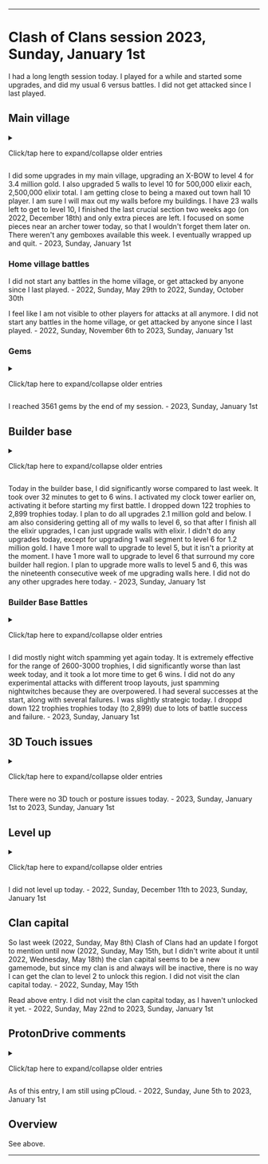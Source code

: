 
***

# Clash of Clans session 2023, Sunday, January 1st

I had a long length session today. I played for a while and started some upgrades, and did my usual 6 versus battles. <!-- Taken out on August 1st 2021, this is getting too old || I am still considering making this game a daily/bi-daily game (decision started 14 Sundays ago (Sunday, April 18th 2021) and it got stronger 13 Sundays ago (Sunday, April 25th 2021) and became very close to becoming official 10 Sundays (Sunday, May 16th 2021) I am now really considering it) !--> <!--I didn't get attacked since I last played.!--> I did not get attacked since I last played.

## Main village

<details><summary><p>Click/tap here to expand/collapse older entries</p></summary>

I did some upgrades in my main village, upgrading my 2nd bomb tower to level 3 for 2.5 million gold, and upgrading 4 walls to level 10 for 500,000 elixir each, 2,000,000 elixir total. I am surprised how I have managed to get almost half of my walls from level 9 to level 10 already. - 2021 Sunday October 24th

I did some upgrades in my main village, upgrading my hidden tesla to level 7 for 2 million gold, and upgrading 4 walls to level 10 for 500,000 elixir each, 2,000,000 elixir total. I am surprised how I have managed to get almost half of my walls from level 9 to level 10 already. There are less than 100 walls left to upgrade to level 10. - 2021 Sunday October 31st

I did some upgrades in my main village, upgrading a missed archer tower to level 12 for 2.5 million gold, and upgrading 4 walls to level 10 for 500,000 elixir each, 2,000,000 elixir total. I am surprised how I have managed to get almost half of my walls from level 9 to level 10 already. There are less than 100 walls left to upgrade to level 10. - 2021 Sunday November 7th

I did some upgrades in my main village, upgrading a hidden tesla to level 7 for 2 million gold, and upgrading 5 walls to level 10 for 500,000 elixir each, 2,000,000 elixir total, and 500,000 gold each, 500,000 gold total. I am surprised how I have managed to get almost half of my walls from level 9 to level 10 already. There are less than 89 walls left to upgrade to level 10. - 2021 Sunday November 14th

I did some upgrades in my main village, upgrading a hidden tesla to level 7 for 2 million gold, and upgrading 6 walls to level 10 for 500,000 elixir each, 3,000,000 elixir total. I am surprised how I have managed to get almost half of my walls from level 9 to level 10 already. There are less than 85 walls left to upgrade to level 10. - 2021 Sunday November 21st

I did some upgrades in my main village, upgrading a hidden tesla to level 7 for 2 million gold, and upgrading 7 walls to level 10 for 500,000 elixir and 500,000 gold each, 2,500,000 elixir and 1,000,000 gold total. I am surprised how I have managed to get almost half of my walls from level 9 to level 10 already. There are less than 77 walls left to upgrade to level 10. - 2021 Sunday November 28th

I did some upgrades in my main village, upgrading my second X-B7OW to level 2 for 2 million gold, and upgrading 4 walls to level 10 for 500,000 elixir, 2,000,000 elixir total. I am surprised how I have managed to get well over half of my walls from level 9 to level 10 already. There are less than 73 walls left to upgrade to level 10. - 2021, Sunday, December 5th

I did some upgrades in my main village, upgrading at least 7 walls to level 10, as there was a 60% off sale on walls (and a sale on other upgrades) wall upgrades from 9 to 10 cost 200,000 instead of 500,000. I began upgrading a spring trap to level 5 for 1.2 million gold. There are less than 62 walls left to upgrade to level 10. The game is now in Winter mode and has snow and other winter effects active. - 2021, Sunday, December 12th

I did some upgrades in my main village, upgrading at least 10 walls to level 10, as there was a 60% off sale on walls (and a sale on other upgrades) wall upgrades from 9 to 10 cost 200,000 instead of 500,000. I began upgrading an archer tower to level 13 for 2.5 million gold. This has been considered a pipe dream to me for a long time, I remember when level 13 archer towers were the max level. There are less than 52 walls left to upgrade to level 10. The game is now in Winter mode and has snow and other winter effects active. - 2021, Sunday, December 19th

I did some upgrades in my main village, upgrading at least 12 walls to level 10, as there was a 60% off sale on walls (and a sale on other upgrades) wall upgrades from 9 to 10 cost 200,000 instead of 500,000. I began upgrading my double cannon to level 13 for 2 million gold. There are less than 40 walls left to upgrade to level 10. - 2021, Sunday, December 26th

I did some upgrades in my main village, upgrading at least 12 walls to level 10, as there was a 60% off sale on walls (and a sale on other upgrades) wall upgrades from 9 to 10 cost 200,000 instead of 500,000. I began upgrading my geared up archer tower to level 13 for 2 .4million gold. There are less than 29 walls left to upgrade to level 10. - 2022, Sunday, January 2nd

I did some upgrades in my main village, upgrading at least 12 walls to level 10, as there was a 60% off sale on walls (and a sale on other upgrades) wall upgrades from 9 to 10 cost 200,000 instead of 500,000. I began upgrading a cannon to level 13 for 2 million gold. There are only 4 walls left to upgrade to level 10. - 2022, Sunday, January 9th

I did some upgrades in my main village, upgrading my last 4 walls to level 10, as there was a 60% off sale on walls (and a sale on other upgrades) wall upgrades from 9 to 10 cost 200,000 instead of 500,000. I began upgrading a cannon to level 13 for 2 million gold. I began upgrading walls to level 11, I plan to just upgrade the ones around the core of my base (center) I also found that I could have began construction on an inferno tower today. - 2022, Sunday, January 16th

I did some upgrades in my main village, upgrading some walls to level 11 for 500,000 gold and 500,000 elixir each, and starting construction on my first inferno tower. I also cleaned up a gem box, and that was about it. - 2022 Sunday January 23rd

I did some upgrades in my main village, upgrading some walls to level 11 for 500,000 gold and 500,000 elixir each, and starting to upgrade another archer tower to level 13, along with my archer queen to level 21. I couldn't afford a 2nd inferno tower today. There were no new gemboxes today. That was about it. - 2022 Sunday January 30th

I did some upgrades in my main village, upgrading some walls to level 11 for 500,000 elixir each, and began to build a second inferno tower. I am now capable of upgrading to town hall 11, but may possibly not do so, as I am already really low on space, and I also heard about a 100 building limit. There was 1 new gembox today. I got attacked twice since I last played, both attacks were unsuccessful. That was about it. - 2022 Sunday February 6th

I did some upgrades in my main village, upgrading some walls to level 11 for 500,000 elixir each, and began upgrading another archer tower to level 13. There was 1 new gembox today. I got attacked once since I last played, although the attack was unsuccessful (a single barbarian, obviously someone was trying to drop trophies). That was about it. - 2022 Sunday February 13th

I did some upgrades in my main village, upgrading some walls to level 11 for 500,000 elixir each, and began upgrading another archer tower to level 13. There were no new gemboxes today. The game finally forced an update, but the upgrade prices remained the same, so it appears that they are to stay that way. - 2022 Sunday February 20th

I did some upgrades in my main village, upgrading some more walls to level 11 for 500,000 elixir each, and began upgrading another archer tower to level 13. There was 1 new gembox today. There is only 1 more archer tower to get to level 13, I will be upgrading my cannons next. - 2022 Sunday February 27th

I did some upgrades in my main village, upgrading some more walls to level 11 for 500,000 elixir each, and began upgrading another cannon to level 13 for 2 million gold. I was going to upgrade the last level 12 archer tower to level 13, but I was about ~200,000 gold shy. There was 1 new gembox today. There is only 1 more archer tower to get to level 13, then I will continue on with cannon upgrades. - 2022 Sunday March 6th

I did some upgrades in my main village, upgrading some more walls to level 11 for 500,000 elixir each (also 1 wall to level 11 for 500,000 gold, as I earned it from challenges), and began upgrading my last level 12 archer tower to level 13 for 2.4 million gold. I also began upgrading my skeleton spell to level 3 for 40000 dark elixir, as it is the only dark elixir thing I could afford. There was a gembox today, but it took me a while to find it. - 2022 Sunday March 13th

I did some upgrades in my main village, upgrading some more walls to level 11 for 500,000 elixir each, and began upgrading an X-BOW to level 3 for 2.4 million gold. There weren't any gemboxes today. I did not get attacked since I last played. - 2022 Sunday March 20th

I did some upgrades in my main village, upgrading some more walls to level 11 for 500,000 elixir each, and began upgrading a cannon to level 13 for 2 million gold, along with a hidden bomb to level 7 for 1 million gold. I found out that there were still 3 level 9 walls in hidden places/corners that I originally didn't upgrade to level 10, the games `suggested upgrades` menu pointed this out. I now officially have all walls at level 10 or higher. There was 1 gembox today. I did not get attacked since I last played. - 2022 Sunday March 27th

I did some upgrades in my main village, upgrading some more walls to level 11 for 500,000 elixir each, and began upgrading an XBOW to level 3 for 2.4 million gold. There was 1 gembox today. I did not get attacked since I last played. - 2022 Sunday April 3rd

I did some upgrades in my main village, upgrading some more walls (2) to level 11 for 500,000 elixir/gold each, and began upgrading a cannon to level 13 for 2 million gold, a barracks to level 12 for 2.5 million elixir, and my barbarian king to level 27 for 46000 dark elixir. There weren't any gemboxes today. I did not get attacked since I last played. - 2022 Sunday April 10th

I did some upgrades in my main village, upgrading some more walls (4) to level 11 for 500,000 elixir each, and began upgrading an X-BOW to level 2 for 1.4 million gold, and a hidden bomb to level 7 for 1 million gold. There was 1 gem box today. I am starting to run low on town hall 10 building upgrades. I intend to upgrade my level 8 mortar to become a multi-mortar once all the 3 million gold and below upgrades (not including walls) run out. I did not get attacked since I last played. - 2022 Sunday April 17th

I did some upgrades in my main village, upgrading some more walls (4) to level 11 for 500,000 elixir each, and began upgrading an X-BOW to level 3 for 2.4 million gold, with some gems. There was 1 gem box today. I am starting to run low on town hall 10 building upgrades. I intend to upgrade my level 8 mortar to become a multi-mortar once all the 3 million gold and below upgrades (not including walls) run out. I did not get attacked since I last played.

I moved some walls around, and expanded by base. I feel attacks may become more common when I reach town hall 11. - 2022 Sunday April 24th

I did some upgrades in my main village, upgrading some more walls (4) to level 11 for 500,000 elixir each, and began upgrading my archer queen to level 22 for 44000 dark elixir. I did not do any other upgrades today, and there were no gem boxes. I am starting to run low on town hall 10 building upgrades. I intend to upgrade my level 8 mortar to become a multi-mortar next, and I began saving up for it today. I decided not to wait for all 3 million gold and below upgraded to go first. I got attacked once since I last played, but it was an unsuccessful attack (just a single archer being deployed) - 2022 May 1st

I did some upgrades in my main village, upgrading some more walls (4) to level 11 for 500,000 elixir each, and began upgrading my level 8 mortar to a multi-mortar for 8 million gold. I became really bummed out, as I spent 1246 gems to get the remaining gold for the upgrade. Despite the fact that the gems won't get spent on anything if this doesn't happen, it is still hard to lose 1000 gems, especially as a free to play. The upgrade will complete in 2 weeks. I spent nearly half an hour or longer collecting from gold mines and elixir collectors, so that I would have some resources stocked up further in the base. It was pretty pointless, but I used to enjoy doing this a long time ago from time to time. The game had to be updates today. Also, I accidentally deleted screenshots 51 to 100 before the transfer, they no longer exist, and I am very disappointed in myself. - 2022 May 8th

I did some upgrades in my main village, upgrading some more walls (5) to level 11 for 500,000 elixir each, and began upgrading a skeleton trap to max level 4 for 1.5 million gold. My mult-mortar still has over 168 hours left, so next Sunday (due to my recent schedule shift) I am going to have to remember to wait an extra hour before playing. The upgrade is about halfway done. - 2022 May 15th

I did some upgrades in my main village, upgrading some more walls (at least 7) to level 11 for 500,000 elixir each, and for 2 walls 500,000 gold each, and began upgrading a second mortar to level 8 for 3.0 million gold. My mult-mortar still had a little over half an hour left upon resuming, so I went and did things in the builder base, and waited for the countdown. After the upgrade finished, I was able to upgrade O.T.T.O to level 2, which I originally thought could only be done once all the objectives were reached. The upgrade did nothing.

I earned an achievement for gearing up 3 buildings, and was able to level up to level 126. There were no gemboxes today. - 2022 May 22nd

I did some upgrades in my main village, upgrading a single wall to level 11 for 500,000 gold, and began upgrading my barbarian king to level 28 for 51000 dark elixir, my last skeleton trap to max level 4 for 1.5 million gold, and a second barracks to level 12 for 2.5 million elixir. There was 1 gembox today, I discovered it much later on. - 2022 May 29th

I did some upgrades in my main village, upgrading a hidden tesla to level 8 for 2.5 million gold, and a third barracks to level 12 for 2.5 million elixir. There was 1 gembox today, I discovered it much earlier on. Today, I didn't do any wall upgrades, I should get back to these after I upgrade the 4th barracks to level 12. To afford the upgrade today, I had to take some troops out of my barracks queue. I did this after starting the upgrade as well, so I would have extra resources next week, in case I don't remember the barracks queue. I stayed around for a long time after doing my versus battles, collection is fun, and it was just relaxing leisure gameplay. - 2022, Sunday, June 5th

I did some upgrades in my main village, upgrading 2 spring traps to max level 4 for 1.2 million gold each, 2.4 million gold total, and a fourth and final barracks to level 12 for 2.5 million elixir. I should get back to wall upgrades next week. Today, I wanted to upgrade another hidden tesla to level 8, but I couldn't afford it, and I intend to not spend my gems. There weren't any gemboxes today. Today, I didn't do any wall upgrades. I also toured a max level base to see what things are like, I don't like the look of TH14 very much - 2022, Sunday, June 12th

I did some upgrades in my main village, upgrading 1 spring trap to max level 4 for 1.2 million gold, and 1 hidden bomb to level 7 for 1 million gold.  There was 1 gembox today. Today, I upgraded 4 walls to level 10 for 500,000 elixir each, 2,000,000 elixir total. - 2022, Sunday, June 19th

I did some upgrades in my main village, upgrading 2 hidden bombs to level 7 for 1 million gold each, 2 million gold total, and upgrading my Archer Queen to level 23 for 46000 dark elixir. There was 1 gembox today. Today, I upgraded 5 walls to level 10 for 500,000 elixir each, 2,500,000 elixir total. - 2022, Sunday, June 26th

I started off with over 2.9 million gold, and after collection, I nearly had enough to upgrade my town hall to level 11 (5.5 million gold) but decided to do other upgrades. The game forced me to update before I could play. Unfortunately, the update removed all flags from the game.

I did some upgrades in my main village, a wizard tower to level 8 for 3.2 million gold, something I have wanted to do for a long time (since my iOS era of Clash of Clans gameplay) along with a seeking air mine to level 2 for 1 million gold. I couldn't afford any more gold upgrades this week, the leftover 1m+ gold will be useful for upgrades next week. I also upgraded 5 walls to level 10 for 500,000 elixir each, 2,500,000 elixir total. There were no gemboxes today - 2022, Sunday, July 3rd

I did some upgrades in my main village, upgrading a second wizard tower to level 8 for 3.2 million gold. I couldn't afford any more gold upgrades this week. I also upgraded 5 walls to level 10 for 500,000 elixir each, 2,500,000 elixir total. There was 1 gembox today - 2022, Sunday, July 10th

I did some upgrades in my main village, upgrading a giant bomb to level 4 for 2.4 million gold. I couldn't afford any more gold upgrades this week. I also upgraded 6 walls to level 10 for 500,000 elixir each, 3,000,000 elixir total. I received 500,000 free elixir from a trader, allowing me to upgrade a 6th wall. There was no gembox available this week. - 2022, Sunday, July 17th

I did some upgrades in my main village, upgrading my archer queen to level 24 for 48,000 dark elixir, then I began upgrading a hidden tesla to level 8 for 2.5 million gold. I couldn't afford any more gold upgrades this week. I also upgraded 5 walls to level 10 for 500,000 elixir each, 2,500,000 elixir total. There was no gembox available this week. - 2022, Sunday, July 24th

I did some upgrades in my main village, upgrading an air defense to level 8 for 3.5 million gold. I couldn't afford any more gold upgrades this week. I also upgraded 5 walls to level 10 for 500,000 elixir each, 2,500,000 elixir total. There was 1 gembox available this week. - 2022, Sunday, July 31st

I did some upgrades in my main village, upgrading my last skeleton trap to max level 4 for 1.5 million gold. I couldn't afford any more gold upgrades this week. I also upgraded 4 walls to level 10 for 500,000 elixir each, 2,000,000 elixir total. There was 1 gembox available this week. I purposefully spent less this week, so that I would have more for upgrades next week, I could have upgraded a giant bomb for 2.4 million gold, but I needed the additional 0.9 million gold. - 2022, Sunday, August 7th

I did some upgrades in my main village, upgrading a wizard tower to level 8 for 3.2 million gold. I couldn't afford any more gold upgrades this week. I also upgraded 7 walls to level 10 for 500,000 elixir each, 3,500,000 elixir total. There was 1 gembox available this week. I purposefully spent a bit less this week, so that I would have more for upgrades next week. - 2022, Sunday, August 14th

I did some upgrades in my main village, upgrading my fourth wizard tower to level 8 for 3.2 million gold. I couldn't afford any more gold upgrades this week. I also upgraded 7 walls to level 10 for 500,000 elixir each, 3,500,000 elixir total. There wasn't any gemboxes available this week. I purposefully spent a bit less this week, so that I would have more for upgrades next week. I received a few 10 year anniversary obstacles, and also began upgrading my barbarian king to level 29. - 2022, Sunday, August 21st

I did some upgrades in my main village, upgrading a hidden tesla to level 7 for 2.5 million gold. I couldn't afford any more gold upgrades this week. I also upgraded 5 walls to level 10 for 500,000 elixir each, 2,500,000 elixir total. There was 1 gembox available this week. I purposefully spent a bit less this week, so that I would have more for upgrades next week. - 2022, Sunday, August 28th

I did some upgrades in my main village, upgrading a hidden tesla to level 7 for 2.5 million gold, making all of my hidden teslas level 7 or higher. I couldn't afford any more gold upgrades this week. I also upgraded 5 walls to level 10 for 500,000 elixir each, 2,500,000 elixir total. There was 1 gembox available this week. I spent some time browsing around, then quit. - 2022, Sunday, September 4th

I did some upgrades in my main village, upgrading a mortar to level 8 for 3 million gold. I couldn't afford any more gold upgrades this week. I also upgraded 5 walls to level 10 for 500,000 elixir each, 2,500,000 elixir total. There weren't any gemboxes available this week. I spent some time browsing around, then quit. - 2022, Sunday, September 11th

I did some upgrades in my main village, upgrading my 4th mortar to level 8 for 3 million gold. I couldn't afford any more gold upgrades this week. I also upgraded 5 walls to level 10 for 500,000 elixir each, 2,500,000 elixir total, and upgraded my barbarian king to level 30 for 56000 dark elixir. There was 1 gem box available this week. I spent some time browsing around, then quit. - 2022, Sunday, September 18th

I did some upgrades in my main village, upgrading an infern tower to level 2 for 3 million gold. I couldn't afford any more gold upgrades this week. I also upgraded 6 walls to level 10 for 500,000 elixir each, 3,000,000 elixir total. There was 1 gem box available this week. - 2022, Sunday, September 25th

I did some upgrades in my main village, upgrading an inferno tower to level 3 for 2.25 million gold. All upgrades were half price again this week. I couldn't afford any more gold upgrades this week. I also upgraded my barbarian king to level 31 for 28500 dark elixir, along with 9 walls to level 10 for 250,000 elixir each, 2,300,000 elixir total, and a tenth wall to level 10 for 250000 gold. There weren't any gemboxes available this week. - 2022, Sunday, October 2nd

I did some upgrades in my main village, upgrading a wizard tower to level 9 for 2.1 million gold. All upgrades were half price this week. It may not last longer than 1 week. I couldn't afford any more gold upgrades this week. I also upgraded my barbarian king to level 31 for 28500 dark elixir, along with 11 walls to level 10 for 250,000 elixir each, 2,750,000 elixir total. There was 1 gembox available this week. - 2022, Sunday, October 9th

I did some upgrades in my main village, upgrading an inferno tower to level 2 for 2.5 million gold. Upgrades were no longer half price this week, after the game updated I couldn't afford any more gold upgrades this week. I also upgraded 4 walls to level 10 for 500,000 elixir each, 2,000,000 elixir total. There was 1 gembox available this week. - 2022, Sunday, October 16th

I did some upgrades in my main village, upgrading an air sweeper to level 6 for 2.5 million gold. It appears that one of my buildings was deleted, but I can't figure out what it was. I also upgraded 5 walls to level 10 for 500,000 elixir each, 2,500,000 elixir total, and my archer queen to level 25 for 50,000 dark elixir. There weren't any gemboxes available this week. - 2022, Sunday, October 23rd

I did some upgrades in my main village, upgrading a seeking air mine to level 3 for 2.1 million gold. I also upgraded 5 walls to level 10 for 500,000 elixir each, 2,500,000 elixir total. There was 1 gembox available this week. - 2022, Sunday, October 30th

I did some upgrades in my main village, upgrading an air defense system to level 8 for 3.0 million gold. I also upgraded 5 walls to level 10 for 500,000 elixir each, 2,500,000 elixir total. There was 1 gembox available this week. - 2022, Sunday, November 6th

I did some upgrades in my main village, upgrading a seeking air mine to level 3 for 2.1 million gold. I also upgraded 6 walls to level 10 for 500,000 elixir each, 3,000,000 elixir total. There was 1 gembox available this week. I finally found out what went missing in my base: my 2nd dark barracks. Along with that, 3 of the normal barracks were removed, and my spell factory may have also been removed (but not my dark spell factory) this was a really stupid move for the game, I didn't even get refunded for it. - 2022, Sunday, November 13th

I did some upgrades in my main village, upgrading my Archer Queen to level 26 for 52,000 dark elixir, and upgrading a bomb tower to level 4 for 2.6 million gold. I also upgraded 4 walls to level 10 for 500,000 elixir each, 2,000,000 elixir total. There weren't any gemboxes available this week. This week, I started 1-2 hours late, as my phone died overnight. - 2022, Sunday, November 20th

I did some upgrades in my main village, upgrading a seeking air mine to level 3 for 2.1 million gold. I also upgraded 5 walls to level 10 for 500,000 elixir each, 2,500,000 elixir total. I am getting close to being a maxed out town hall 10 player. I am unsure whether I will max out my walls, or my buildings first. There was 1 gembox available this week. - 2022, Sunday, November 27th

I did some upgrades in my main village, upgrading a second air defense building to level 8 for 3.0 million gold. I also upgraded 4 walls to level 10 for 500,000 elixir each, 2,500,000 elixir total. I am getting close to being a maxed out town hall 10 player. I am unsure whether I will max out my walls, or my buildings first. I have 43 walls left to get to level 10. There weren't any gemboxes available this week. - 2022, Sunday, December 4th

I did some upgrades in my main village, upgrading my 2nd bomb tower to level 4 for 2.6 million gold. I also upgraded 5 walls to level 10 for 500,000 elixir each, 2,500,000 elixir total. Additionally, I upgraded my poison spell to level 4 for 43,000 dark elixir. I am getting close to being a maxed out town hall 10 player. I am unsure whether I will max out my walls, or my buildings first. I have 38 walls left to get to level 10, there is only 1 crucial wall section left to upgrade. There was 1 gembox available this week. - 2022, Sunday, December 11th

I did some upgrades in my main village, upgrading a giant bomb to level 4 for 2 million gold. I also upgraded 6 walls to level 10 for 500,000 elixir each, 3,000,000 elixir total. I am getting close to being a maxed out town hall 10 player. I am sure I will max out my walls before my buildings. I have 32 walls left to get to level 10, I finished the last crucial section today (2022, December 18th) and only extra pieces are left. There was 1 gembox available this week. The game had an update this week. At the end of the session, I toured the singleplayer campaign, a lot has changed since I last checked it. - 2022, Sunday, December 18th

I did some upgrades in my main village, upgrading a second air sweeper to level 6 for 2.5 million gold. I also upgraded 4 walls to level 10 for 500,000 elixir each, 2,000,000 elixir total. I am getting close to being a maxed out town hall 10 player. I am sure I will max out my walls before my buildings. I have 28 walls left to get to level 10, I finished the last crucial section last week (2022, December 18th) and only extra pieces are left. I focused on some pieces behind an archer tower today, so that I wouldn't forget them later on. There was 1 gembox available this week. At the beginning of my session, I found that I forgot to turn my Wi-Fi back on before starting. There weren't any actual connection issues today. I eventually wrapped up and quit. - 2022, Sunday, December 25th

</details>

I did some upgrades in my main village, upgrading an X-BOW to level 4 for 3.4 million gold. I also upgraded 5 walls to level 10 for 500,000 elixir each, 2,500,000 elixir total. I am getting close to being a maxed out town hall 10 player. I am sure I will max out my walls before my buildings. I have 23 walls left to get to level 10, I finished the last crucial section two weeks ago (on 2022, December 18th) and only extra pieces are left. I focused on some pieces near an archer tower today, so that I wouldn't forget them later on. There weren't any gemboxes available this week. I eventually wrapped up and quit. - 2023, Sunday, January 1st

### Home village battles

<!-- No data available for home village battles at the moment, new section. - 2022, Sunday, May 29th !-->

I did not start any battles in the home village, or get attacked by anyone since I last played. - 2022, Sunday, May 29th to 2022, Sunday, October 30th

I feel like I am not visible to other players for attacks at all anymore. I did not start any battles in the home village, or get attacked by anyone since I last played. - 2022, Sunday, November 6th to 2023, Sunday, January 1st

### Gems

<details><summary><p>Click/tap here to expand/collapse older entries</p></summary>

I reached 3000+ gems. - 2022, Sunday, October 30th

I reached 3100+ gems. - 2022, Sunday, November 6th

I reached 3168 gems by the end of my session. - 2022, Sunday, November 13th

I reached 3200+ gems. - 2022, Sunday, November 20th

I reached 3218 gems by the end of my session. - 2022, Sunday, November 20th

I reached 3289 gems by the end of my session. - 2022, Sunday, November 27th

I reached 3300+ gems. - 2022, Sunday, December 4th

I reached 3332 gems by the end of my session. - 2022, Sunday, December 4th

I reached 3395 gems by the end of my session. - 2022, Sunday, December 11th

I reached 3400+ gems. - 2022, Sunday, December 18th

I reached 3460 gems by the end of my session. - 2022, Sunday, December 18th

I reached 3500+ gems. - 2022, Sunday, December 25th

I reached 3521 gems by the end of my session. - 2022, Sunday, December 25th

</details>

I reached 3561 gems by the end of my session. - 2023, Sunday, January 1st

## Builder base

<details><summary><p>Click/tap here to expand/collapse older entries</p></summary>

Today in the builder base, I did a lot worse, and it took me a while to get 6 wins. After getting 6 wins, I upgraded my builder barracks to level 11 for 2,000,000 elixir. It will unlock the hog glider, which I may try out. I just wanted to do an upgrade today. Next week, I will be upgrading my multi-mortar to level 8 for 3.5 million gold. - 2021 Sunday October 24th

Today in the builder base, I did really well, getting 3 3 star attacks in a row, but after that, it took me a while to get 6 wins. After getting 6 wins, I upgraded my multi-mortar to level 8 for 3.5 million gold. - 2021 Sunday October 31st

Today in the builder base, I did well, taking me a while to get 6 wins. After getting 6 wins, I upgraded my elixir to level 9 for 2.5 million gold. - 2021 Sunday November 7th

Today in the builder base, I did a lot worse, and it took me a while to get 6 wins. After getting 6 wins, I upgraded my battle machine to level 22 for 3.2 million elixir. I am just upgrading it to see if it can get at all better, and so I can unlock O.T.T.O. I have come to the conclusion that the Battle Machine is the worst hero in the game, as it always goes out of its way to kill itself, either going directly to a crusher, or walking through 6 buildings and getting shot 200 times, then dying without hitting anything. It still is decent in some ways (it is better than nothing) but I still consider it the worst hero to have. - 2021 Sunday November 14th

Today in the builder base, I did well, and it didn't take very long to get 6 wins, as I had multiple trophy droppers go against me in a row. Whenever I see a completely maxed out base, I assume that it is someone dropping down. This hasn't failed me yet. Whenever I try it, it never works, but when others do, it does. Last tim I tried to just deploy the battle machine and surrender, it ended in a draw. I don't get it. Once I was done with battles, I upgraded a hidden mine to level 9 for 500,000 gold. - 2021 Sunday November 21st

Today in the builder base, I did well, and it took a little while to get to 6 wins. On one attack, I managed to destroy a nearly maxed out base. I upgraded a hidden mine to level 9 for 500,000 gold again before quitting, with 2 left after this one. - 2021 Sunday November 28th

Today in the builder base, I did well, and it took a little while to get to 6 wins. I upgraded my battle machine to level 23 for 3.3 million elixir before quitting - 2021, Sunday, December 5th

Today in the builder base, I did well, and it took a little while to get to 6 wins. I upgraded my mega tesla to level 8 for 4 million gold. - 2021 Sunday, December 12th

Today in the builder base, I did well, and it took less time to get to 6 wins. I upgraded my hidden bomb to level 9 for 0.5 million gold, as I was saving up for the max level Mega Tesla and the level 24 battle machine, but couldn't afford either, and had to upgrade something. - 2021 Sunday, December 19th

Today in the builder base, I did poorly, and it took over 30 minutes to get to 6 wins. I cleaned up some obstacles, then upgraded my battle machine to level 24 afterwards. - 2021 Sunday, December 26th

Today in the builder base, I did better, and it took less than 25 minutes to get to 6 wins. I cleaned up some obstacles, then upgraded a hidden bomb to level 9 for 500,000 coins afterwards, as I couldn't afford to upgrade anything else. - 2022 Sunday, January 2nd

Today in the builder base, I did better, and it took less than 15 minutes to get to 6 wins. I cleaned up some obstacles, then upgraded a hidden bomb to level 9 for 500,000 coins afterwards, as I couldn't afford to upgrade anything else. This was the last cheapest upgrade I could do. I almost have all hidden traps maxed out (excluding teslas) - 2022 Sunday, January 9th

Today in the builder base, I did better, and it took less than 15 minutes to get to 6 wins. I cleaned up some obstacles, then upgraded my battle machine to level 25 for 3.5 million elixir. I plan to upgrade my mega tesla to level 9 next week. - 2022 Sunday, January 16th

Today in the builder base, I did a lot worse, and it took over 32 minutes to get to 6 wins. I upgraded my mega tesla to level 9 before starting to battle. - 2022 Sunday, January 23rd

Today in the builder base, I did a bit better. It took over 23 minutes to get to 6 wins. I upgraded a giant bomb to level 7 for 600,000 gold before quitting, as I couldn't afford a preferred upgrade (lava launcher level 3) - 2022 Sunday, January 30th

Today in the builder base, I did a bit better. It took over 20 minutes to get to 6 wins. I began upgrading a lava launcher to level 3 before quitting. - 2022 Sunday, February 6th

Today in the builder base, I did a lot worse. It took over 30 minutes to get to 6 wins. I began upgrading my battle machine to level 26 before quitting. - 2022 Sunday, February 13th

Today in the builder base, I did a lot better. It took less than 25 minutes to get to 6 wins. I began upgrading a giant bomb to level 8 for 1 million gold before quitting. - 2022 Sunday, February 20th

Today in the builder base, I did a lot better. It took less than 25 minutes to get to 6 wins. I began upgrading a giant bomb to level 8 for 1 million gold before quitting. - 2022 Sunday, February 27th

Today in the builder base, I did a lot better. It took less than 25 minutes to get to 6 wins. I forgot to activate my clock tower early on however. I made it very close to 3000 trophies, then suffered a series of losses before I got the rest of my 6 wins for today. I also began upgrading my battle machine to level 27 for 3.7 million elixir. I have been planning on upgrading my night witch to level 17 after I max out my battle machine. - 2022 Sunday, March 6th

Today in the builder base, I did a lot better, but also really poorly. It took less than 25 minutes to get to 6 wins. I remembered to activate my clock tower early on. I received constant losses today, and somehow got exactly 50% on multiple battles in a row I also began upgrading a giant bomb to level 8 for 1 million gold, as I had to upgrade something, and I really didn't know what to upgrade. - 2022 Sunday, March 13th

Today in the builder base, I did decently, but also really poorly. It took 28 minutes to get to 6 wins. I remembered to activate my clock tower early on. I received constant losses today, I didn't make it back to the 2800 trophy range today. I began upgrading a firecracker launcher to level 6 for 1.2 million gold, it is an upgrade I have been putting off for a really long time. I plan on maxing out my battle machine and night witches next, and do normal/random gold upgrades in the meantime. - 2022 Sunday, March 20th

Today in the builder base, I did really well. It took less than 14 minutes to get to 6 wins. I remembered to activate my clock tower early on. I received a few losses, then received 5 wins in a row. I made it well back into the 2800 trophy range today. I began upgrading a hidden tesla to level 6 today. I plan on maxing out my battle machine and night witches next, and do normal/random gold upgrades in the meantime. - 2022 Sunday, March 27th

Today in the builder base, I did pretty well. It took less than 20 minutes to get to 6 wins. I remembered to activate my clock tower early on. I stayed in the 2800 trophy range today. I began upgrading my battle machine to level 28 for 3.8 million elixir. I plan to max the battle machine and night witches next, and do normal/random gold upgrades in the meantime. - 2022 Sunday, April 3rd

Today in the builder base, I did pretty well. It took more than 20 minutes to get to 6 wins. I remembered to activate my clock tower early on. I stayed in the 2900 trophy range today. I began upgrading my scorcher to level 4 for 3.4 million gold. I plan to max the battle machine and night witches next, and do normal/random gold upgrades in the meantime. I spent extra time waiting to stock up resources for the upgrade. - 2022 Sunday, April 10th

Today in the builder base, I did pretty well. It took less than 20 minutes to get to 6 wins. I remembered to activate my clock tower early on. I stayed in the 2900 trophy range today, but dropped below it for a while before getting back up. I began upgrading my mega mine to level 8 for 1 million gold. I plan to max the battle machine and night witches next, and do normal/random gold upgrades in the meantime. I also cleaned up some obstalces today. - 2022 Sunday, April 17th

Today in the builder base, I did pretty well. It took less than 20 minutes to get to 6 wins. I remembered to activate my clock tower early on. I stayed in the 2900 trophy range today, but dropped below it for a while before getting back up. I began upgrading my battle machine to level 29 for 3.9 million elixir. - 2022 Sunday, April 26th

Today in the builder base, I did very poorly. It took over than 33 minutes to get to 6 wins. I remembered to activate my clock tower early on. I dropped down to the 2700-2800 trophy range today. I began upgrading a double cannon to level 2 for 2.2 million gold. - 2022 Sunday, May 1st

Today in the builder base, I did very well. It took less than 28 minutes to get to 6 wins. I remembered to activate my clock tower early on. I rose up to 2840 trophies today. I did not do any upgrades in the builder base today, as I was using the master builder in the main village.  - 2022 Sunday, May 8th

Today in the builder base, I did very well. It took less than 28 minutes to get to 6 wins. I remembered to activate my clock tower early on. I dropped down to 2816 trophies today. I did not do any upgrades in the builder base today, as I was using the master builder in the main village. My next planned upgrade is to max out the battle machine for 4 million elixir (max level 30) then after that, I hope to upgrade my multi-mortar to max level 9, but I might do something else, notably the lava launcher to level 5. - 2022 Sunday, May 15th

Today in the builder base, I did very well. It took less than 28 minutes to get to 6 wins. I remembered to activate my clock tower early on. I rose up to 2874 trophies today. I later upgraded my battle machine to max level 30 for 4 million elixir, right after my mortar turned into a multi-mortar in the home village. After this I hope to upgrade my multi-mortar to max level 9, but I might do something else, notably the lava launcher to level 5. - 2022 Sunday, May 22nd

Today in the builder base, I did OK. It took less than 28 minutes to get to 6 wins. I remembered to activate my clock tower early on. I dropped down to 2845 trophies today. I got to attack with a max level battle machine today, it was pretty fun, but still, its crusher target is rather annoying. I hope to max out my nightwitches soon, so I can do max troop level attacks. I upgraded my multi-mortar to max level 9 for 4.5 million gold before starting the first battle. It may have affected my success, but I couldn't have 200k+ gold be wasted due to storage overflow. After this I hope to upgrade my lava launcher to level 5, but I might do something else first instead. - 2022 Sunday, May 29th

Today in the builder base, I did better than last. It took less than 28 minutes to get to 6 wins. I remembered to activate my clock tower early on. I rose up to 2877 trophies today. I hope to max out my nightwitches soon, so I can do max troop level attacks. I upgraded a mega mine to max level 9 for 1.4 million gold today, as I couldn't afford anything else. I might do the same next week, there are only 3 upgrades left (not including walls) that cost 2 million or less gold. After this I hope to upgrade my lava launcher to level 5, but I might do something else first instead. - 2022 Sunday, June 5th

Today in the builder base, I did better than last week. It took less than 28 minutes to get to 6 wins. I remembered to activate my clock tower early on. I dropped down to 2847 trophies today. I hope to max out my nightwitches soon, so I can do max troop level attacks. I upgraded a second mega mine to max level 9 for 1.4 million gold today, as I couldn't afford anything else. I might do the same next week, there are only 2 upgrades left (not including walls) that cost 2 million or less gold. After this I hope to upgrade my lava launcher to level 5, but I might do something else first instead. I also upgraded my cannon cart troop to level 15 for 3.4 million elixir. - 2022 Sunday, June 12th

Today in the builder base, I did worse than last week. It took over than 20 minutes to get to 6 wins. I remembered to activate my clock tower early on. I rose up to 2848 trophies today. I hope to max out my nightwitches soon, so I can do max troop level attacks. I was unable to afford any upgrades today. - 2022 Sunday, June 19th

Today in the builder base, I did much better than last week. It took less than 20 minutes to get to 6 wins. I remembered to activate my clock tower early on. I rose up to 2,905 trophies today. I hope to max out my nightwitches soon, so I can do max troop level attacks. I also began upgrading a double cannon to level 7 for 2.2 million gold - 2022 Sunday, June 26th

Today in the builder base, I did much worse than last week. It took over 20 minutes to get to 6 wins. I forgot to activate my clock tower early on, activating it after my second builder battle win. I dropped down up to 2,870 trophies today. I hope to max out my nightwitches soon, so I can do max troop level attacks. I was not able to afford any upgrades today (other than walls, which I don't want to upgrade yet, due to the cost) - 2022 Sunday, July 3rd

Today in the builder base, I did much worse than last week. It took over 25 minutes to get to 6 wins. I forgot to activate my clock tower early on, activating it after my first builder battle win. I rose up 1 trophy up to 2,871 trophies today. I hope to max out my nightwitches soon, so I can do max troop level attacks. I began to upgrade my night witches to level 17, along with my hidden tesla to level 7. - 2022 Sunday, July 10th

Today in the builder base, I did much better compared last week. It took less than 25 minutes to get to 6 wins. I forgot to activate my clock tower early on, activating it after my first builder battle win. I rose up 19 trophies to 2,890 trophies today. I hope to max out my nightwitches soon, so I can do max troop level attacks. I didn't do any upgrades this week. - 2022 Sunday, July 17th

Today in the builder base, I did much better compared last week. It took less than 25 minutes to get to 6 wins. I activated my clock tower early on, activating it before my first builder base win. I dropped down 1 trophy to 2,889 trophies today. I hope to max out my nightwitches soon, so I can do max troop level attacks. I began upgrading an archer tower to level 7 for 2 million gold. I plan to do all upgrades 2.1 million gold and below. I used a clock tower potion today to get an extra 30 minutes on the clock tower. I enjoyed exploring around during this time. - 2022 Sunday, July 24th

Today in the builder base, I did much better compared last week. It took less than 23 minutes to get to 6 wins. I activated my clock tower early on, activating it before my first builder base win. I rose up 60 trophies to 2,949 trophies today. I hope to max out my nightwitches soon, so I can do max troop level attacks. I began upgrading a mega mine to max level 9 for 1.4 million gold. After I upgrade the last mega mine to level 9 (there is one other than this one) all my hidden traps will be max level (excluding teslas) I plan to do all upgrades 2.1 million gold and below. - 2022 Sunday, July 31st

Today in the builder base, I did much worse compared to last week. It took over 25 minutes to get to 6 wins. I activated my clock tower early on, activating it before my first builder base win. I dropped down 25 trophies to 2,924 trophies today. I began to upgrade my night witches to max level 18 for 4.4 million elixir. I couldn't afford any non-wall gold upgrades this week. After I upgrade the last mega mine to level 9 (there is one other than this one) all my hidden traps will be max level (excluding teslas) I plan to do all upgrades 2.1 million gold and below. - 2022 Sunday, August 7th

Today in the builder base, I did much worse compared to last week. It took over 28 minutes to get to 6 wins. I activated my clock tower early on, activating it before my first builder base win. I dropped down 83 trophies to 2,841 trophies today. I began to upgrade last mega mine to level 9. All of my my hidden traps are now max level (excluding teslas) I plan to do all upgrades 2.1 million gold and below. - 2022 Sunday, August 14th

Today in the builder base, I did much better compared to last week. It took less than 22 minutes to get to 6 wins. I activated my clock tower early on, activating it before my first builder base win. I rose up 6 trophies to 2,847 trophies today. I spent an extra 30 minutes using the clock tower boost, and upgraded one of my 5 firecrackers to level 7 for 2.0 million gold. All of my my hidden traps are max level (excluding teslas) I plan to do all upgrades 2.1 million gold and below. I am also considering getting all of my walls to level 6, so that after I finish all the elixir upgrades, I can just upgrade walls with elixir. - 2022 Sunday, August 21st

Today in the builder base, I did much better compared to last week. It took less than 20 minutes to get to 6 wins. I activated my clock tower early on, activating it before my first builder base win. I rose up 87 trophies to 2,934 trophies today. I plan to do all upgrades 2.1 million gold and below. I am also considering getting all of my walls to level 6, so that after I finish all the elixir upgrades, I can just upgrade walls with elixir. I didn't do any upgrades today, except for upgrading 1 wall to level 5 for 800,000 gold. I plan to upgrade more walls to level 5 and 6. - 2022 Sunday, August 28th

Today in the builder base, I did much better compared to last week. It took less than 20 minutes to get to 6 wins. I activated my clock tower later on, activating it after 2 builder base wins. I rose up 88 trophies to 3,046 trophies today. I plan to do all upgrades 2.1 million gold and below. I am also considering getting all of my walls to level 6, so that after I finish all the elixir upgrades, I can just upgrade walls with elixir. I didn't do any upgrades today, except for upgrading 1 wall to level 5 for 800,000 gold. I plan to upgrade more walls to level 5 and 6, this was the second week of me upgrading walls here. - 2022 Sunday, September 4th

Today in the builder base, I did much worse compared to last week. It took less than 30 minutes to get to 6 wins. I activated my clock tower earlier on, activating it before starting my first builder base battle. I dropped down 97 trophies to 2,949 trophies today. I plan to do all upgrades 2.1 million gold and below. I am also considering getting all of my walls to level 6, so that after I finish all the elixir upgrades, I can just upgrade walls with elixir. I didn't do any upgrades today, except for upgrading 2 walls to level 5 for 800,000 gold each, 1.6 million gold total. I have 19 more walls to upgrade to level 5. I plan to upgrade more walls to level 5 and 6, this was the third week of me upgrading walls here. - 2022 Sunday, September 11th

Today in the builder base, I did much worse compared to last week. It took less than 30 minutes to get to 6 wins. I activated my clock tower earlier on, activating it before starting my first builder base battle. I dropped down 61 trophies to 2,888 trophies today. I plan to do all upgrades 2.1 million gold and below. I am also considering getting all of my walls to level 6, so that after I finish all the elixir upgrades, I can just upgrade walls with elixir. I didn't do any upgrades today, except for upgrading 2 walls to level 5 for 800,000 gold each, 1.6 million gold total. I have 17 more walls to upgrade to level 5. I plan to upgrade more walls to level 5 and 6, this was the fourth week of me upgrading walls here. - 2022 Sunday, September 18th

Today in the builder base, I did a bit better compared to last week. It took less than 30 minutes to get to 6 wins. I activated my clock tower earlier on, activating it before starting my first builder base battle. I rose up 24 trophies to 2,912 trophies today. I plan to do all upgrades 2.1 million gold and below. I am also considering getting all of my walls to level 6, so that after I finish all the elixir upgrades, I can just upgrade walls with elixir. I didn't do any upgrades today, except for upgrading 2 walls to level 5 for 800,000 gold each, 1.6 million gold total. I have 15 more walls to upgrade to level 5. I plan to upgrade more walls to level 5 and 6, this was the fifth week of me upgrading walls here. - 2022 Sunday, September 25th

Today in the builder base, I did a bit worse compared to last week. It took less than 30 minutes to get to 6 wins. I activated my clock tower earlier on, activating it before starting my first builder base battle. I dropped down 3 trophies to 2,909 trophies today. I plan to do all upgrades 2.1 million gold and below. I am also considering getting all of my walls to level 6, so that after I finish all the elixir upgrades, I can just upgrade walls with elixir. I didn't do any upgrades today, except for upgrading 1 wall to level 5 for 800,000 gold. I have 14 more walls to upgrade to level 5. I plan to upgrade more walls to level 5 and 6, this was the sixth week of me upgrading walls here. - 2022 Sunday, October 2nd

Today in the builder base, I did a bit better compared to last week. It took less than 20 minutes to get to 6 wins. I activated my clock tower earlier on, activating it before starting my first builder base battle. I rose up 26 trophies to 2,935 trophies today. I plan to do all upgrades 2.1 million gold and below. I am also considering getting all of my walls to level 6, so that after I finish all the elixir upgrades, I can just upgrade walls with elixir. I didn't do any upgrades today, except for upgrading 3 walls to level 5 for 800,000 gold each, 2.4 million gold total. I have 11 more walls to upgrade to level 5. I plan to upgrade more walls to level 5 and 6, this was the seventh week of me upgrading walls here. - 2022 Sunday, October 9th

Today in the builder base, I did a lot worse compared to last week. It took over 28 minutes to get to 6 wins. I activated my clock tower earlier on, activating it before starting my first builder base battle. I dropped down 144 trophies to 2,791 trophies today. I plan to do all upgrades 2.1 million gold and below. I am also considering getting all of my walls to level 6, so that after I finish all the elixir upgrades, I can just upgrade walls with elixir. I didn't do any upgrades today, except for upgrading 1 walls to level 5 for 800,000 gold. I have 10 more walls to upgrade to level 5. I plan to upgrade more walls to level 5 and 6, this was the eighth week of me upgrading walls here. - 2022 Sunday, October 16th

Today in the builder base, I did a lot BETTER compared to last week. It took less than 28 minutes to get to 6 wins. I activated my clock tower earlier on, activating it before starting my first builder base battle. I got 5 wins in a row, followed by several losses, and a final 6th win. I rose up 39 trophies to 2,820 trophies today. I plan to do all upgrades 2.1 million gold and below. I am also considering getting all of my walls to level 6, so that after I finish all the elixir upgrades, I can just upgrade walls with elixir. I didn't do any upgrades today, except for upgrading 1 wall to level 5 for 800,000 gold. I have 9 more walls to upgrade to level 5. I plan to upgrade more walls to level 5 and 6, this was the ninth week of me upgrading walls here. - 2022 Sunday, October 23rd

Today in the builder base, I did a bit worse compared to last week. It took less than 28 minutes to get to 6 wins. I activated my clock tower earlier on, activating it before starting my first builder base battle. I unlocked the 2nd master builder today. I rose up 84 trophies to 2,904 trophies today. I plan to do all upgrades 2.1 million gold and below. I am also considering getting all of my walls to level 6, so that after I finish all the elixir upgrades, I can just upgrade walls with elixir. I didn't do any upgrades today, except for upgrading 2 walls to level 5 for 800,000 gold. I have 7 more walls to upgrade to level 5. I plan to upgrade more walls to level 5 and 6, this was the tenth week of me upgrading walls here. - 2022 Sunday, October 30th

Today in the builder base, I did a bit better compared to last week. It took less than 23 minutes to get to 6 wins. I activated my clock tower earlier on, activating it before starting my first builder base battle. I rose up 65 trophies to 2,969 trophies today. I plan to do all upgrades 2.1 million gold and below. I am also considering getting all of my walls to level 6, so that after I finish all the elixir upgrades, I can just upgrade walls with elixir. I didn't do any upgrades today, except for upgrading 1 wall to level 5 for 800,000 gold. I have 6 more walls to upgrade to level 5. I plan to upgrade more walls to level 5 and 6, this was the eleventh week of me upgrading walls here. I also upgraded my Super P.E.K.K.A. to level 4. - 2022 Sunday, November 6th

Today in the builder base, I did a bit worse compared to last week. It took less than 27 minutes to get to 6 wins. I activated my clock tower earlier on, activating it before starting my first builder base battle. I dropped down 52 trophies to 2,917 trophies today. I plan to do all upgrades 2.1 million gold and below. I am also considering getting all of my walls to level 6, so that after I finish all the elixir upgrades, I can just upgrade walls with elixir. I didn't do any upgrades today, except for upgrading 1 wall to level 5 for 800,000 gold. I have 5 more walls to upgrade to level 5. I plan to upgrade more walls to level 5 and 6, this was the twelfth week of me upgrading walls here. I was unable to do any other upgrades this week. - 2022 Sunday, November 13th

Today in the builder base, I did a lot better compared to last week. It took less than 17 minutes to get to 6 wins. I activated my clock tower earlier on, activating it before starting my first builder base battle. I rose up 118 trophies to 3,035 trophies today. I plan to do all upgrades 2.1 million gold and below. I am also considering getting all of my walls to level 6, so that after I finish all the elixir upgrades, I can just upgrade walls with elixir. I didn't do any upgrades today, except for upgrading 2 walls to level 5 for 800,000 gold each, 1.6 million gold total. I have 3 more walls to upgrade to level 5. I plan to upgrade more walls to level 5 and 6, this was the thirteenth week of me upgrading walls here. I also began to upgrade my SUPER P.E.K.K.A. to level 5 for 1.9 million elixir. I then waited out the boost, and quit shortly afterwards. - 2022 Sunday, November 20th

Today in the builder base, I did a bit worse compared to last week. It took more than 20 minutes to get to 6 wins. I activated my clock tower earlier on, activating it before starting my first builder base battle. I rose up 28 trophies to 3,063 trophies today. I plan to do all upgrades 2.1 million gold and below. I am also considering getting all of my walls to level 6, so that after I finish all the elixir upgrades, I can just upgrade walls with elixir. I didn't do any upgrades today, except for upgrading 2 walls to level 5 for 800,000 gold each, 1.6 million gold total. I have 1 more wall to upgrade to level 5. I plan to upgrade more walls to level 5 and 6, this was the fourteenth week of me upgrading walls here. I did not do any other upgrades here today. - 2022 Sunday, November 27th

Today in the builder base, I did a lot worse compared to last week. It took more than 30 minutes to get to 6 wins. I activated my clock tower earlier on, activating it before starting my first builder base battle. I dropped down 143 trophies to 2,920 trophies today, but at one point peaked at 3,122 trophies, before losing over 200. I plan to do all upgrades 2.1 million gold and below. I am also considering getting all of my walls to level 6, so that after I finish all the elixir upgrades, I can just upgrade walls with elixir. I didn't do any upgrades today, except for upgrading 1 wall to level 6 for 1.2 million gold each, 1.2 million gold total. I have 1 more wall to upgrade to level 5, but it isn't a priority at the moment. I plan to upgrade more walls to level 5 and 6, this was the fifteenth consecutive week of me upgrading walls here. I did not do any other upgrades here today. - 2022 Sunday, December 4th

Today in the builder base, I did a lot better compared to last week. It took less than 20 minutes to get to 6 wins. I activated my clock tower earlier on, activating it after I did a builder base battle, not starting it before battling was an accident. I rose up 54 trophies to 2,974 trophies today. I plan to do all upgrades 2.1 million gold and below. I am also considering getting all of my walls to level 6, so that after I finish all the elixir upgrades, I can just upgrade walls with elixir. I didn't do any upgrades today, except for upgrading 1 wall to level 6 for 1.2 million gold each, 1.2 million gold total. I have 1 more wall to upgrade to level 5, but it isn't a priority at the moment. I have 5 walls to upgrade to level 6 that surround my core builder hall region. I plan to upgrade more walls to level 5 and 6, this was the sixteenth consecutive week of me upgrading walls here. I did not do any other upgrades here today. - 2022 Sunday, December 11th

Today in the builder base, I did a lot better compared to last week. It took less than 18 minutes to get to 6 wins. I activated my clock tower earlier on, activating it before starting my first battle. I rose up 82 trophies to 3,056 trophies today. I plan to do all upgrades 2.1 million gold and below. I am also considering getting all of my walls to level 6, so that after I finish all the elixir upgrades, I can just upgrade walls with elixir. I didn't do any upgrades today, except for upgrading 1 wall to level 6 for 1.2 million gold each, 1.2 million gold total. I have 1 more wall to upgrade to level 5, but it isn't a priority at the moment. I have 4 walls to upgrade to level 6 that surround my core builder hall region. I plan to upgrade more walls to level 5 and 6, this was the seventeenth consecutive week of me upgrading walls here. I also began upgrading my Super P.E.K.K.A to level 7 for 2.4 million elixir. I did not do any other upgrades here today. - 2022 Sunday, December 18th

Today in the builder base, I did slightly worse compared to last week. It took less than 22 minutes to get to 6 wins. I activated my clock tower earlier on, activating it before starting my first battle. I dropped down 35 trophies to 3,021 trophies today, at one point peaking at 3,115 trophies. I plan to do all upgrades 2.1 million gold and below. I am also considering getting all of my walls to level 6, so that after I finish all the elixir upgrades, I can just upgrade walls with elixir. I didn't do any upgrades today, except for upgrading 2 walls to level 6 for 1.2 million gold each, 2.4 million gold total. I have 1 more wall to upgrade to level 5, but it isn't a priority at the moment. I have 2 more walls to upgrade to level 6 that surround my core builder hall region. I plan to upgrade more walls to level 5 and 6, this was the eighteenth consecutive week of me upgrading walls here. I did not do any other upgrades here today. - 2022 Sunday, December 25th

</details>

Today in the builder base, I did significantly worse compared to last week. It took over 32 minutes to get to 6 wins. I activated my clock tower earlier on, activating it before starting my first battle. I dropped down 122 trophies to 2,899 trophies today. I plan to do all upgrades 2.1 million gold and below. I am also considering getting all of my walls to level 6, so that after I finish all the elixir upgrades, I can just upgrade walls with elixir. I didn't do any upgrades today, except for upgrading 1 wall segment to level 6 for 1.2 million gold. I have 1 more wall to upgrade to level 5, but it isn't a priority at the moment. I have 1 more wall to upgrade to level 6 that surround my core builder hall region. I plan to upgrade more walls to level 5 and 6, this was the nineteenth consecutive week of me upgrading walls here. I did not do any other upgrades here today. - 2023, Sunday, January 1st

### Builder Base Battles

<details><summary><p>Click/tap here to expand/collapse older entries</p></summary>

I did mostly night witch spamming today. It is extremely effective for the range of 2600-3000 trophies, I did a lot better today, and it took a lot less time to get 6 wins. I did not do any experimental attacks with different troop layouts. I dropped far below 2900 and 2800 trophies today due to these losses. - 2021 September 12th

I did mostly night witch spamming today. It is extremely effective for the range of 2600-3000 trophies, I did a lot better today, and it took a lot less time to get 6 wins. I did not do any experimental attacks with different troop layouts. I didn't drop below 2780 trophies today due to lots of battle success - 2021 September 19th

I did mostly night witch spamming today. It is extremely effective for the range of 2600-3000 trophies, I did a lot worse today, and it took a bit more time to get 6 wins. I did not do any experimental attacks with different troop layouts. I dropped to 2828 trophies today due to lots of battle success - 2021 September 26th

I did mostly night witch spamming today. It is extremely effective for the range of 2600-3000 trophies, I did about the same as last week today, and it took a bit more time to get 6 wins. I did not do any experimental attacks with different troop layouts. I dropped to 2833 trophies today due to lots of battle success - 2021 October 3rd

I did mostly night witch spamming today. It is extremely effective for the range of 2600-3000 trophies, I did about the same as last week today, and it took a bit more time to get 6 wins. I did not do any experimental attacks with different troop layouts. I dropped to 2853 trophies today due to lots of battle success - 2021 October 10th

I did mostly night witch spamming today. It is extremely effective for the range of 2600-3000 trophies, I did about the same as last week today, and it took a bit more time to get 6 wins. I did not do any experimental attacks with different troop layouts. I rose to 2881 trophies today due to lots of battle success - 2021 October 17th

I did mostly night witch spamming today. It is extremely effective for the range of 2600-3000 trophies, I did about the same as last week today, and it took a bit more time to get 6 wins. I did not do any experimental attacks with different troop layouts. I dropped to 2855 trophies today due to lots of battle success and failure - 2021 October 24th

For my first attack, I tried out hog gliders, they are essentially useless at level 1, so I didn't use them any further today. I did mostly night witch spamming today. It is extremely effective for the range of 2600-3000 trophies, I did about the same as last week today, and it took a bit more time to get 6 wins. I did not do any experimental attacks with different troop layouts. I dropped to 2855 trophies today due to lots of battle success and failure - 2021 Sunday October 31st

For my first attack. I did mostly night witch spamming today. It is extremely effective for the range of 2600-3000 trophies, I did about the same as last week today, and it took a bit more time to get 6 wins. I did not do any experimental attacks with different troop layouts. I dropped to 2855 trophies today due to lots of battle success and failure - 2021 Sunday November 7th

I did mostly night witch spamming yet again today. It is extremely effective for the range of 2600-3000 trophies, I did about the same as last week today, and it took a bit more time to get 6 wins. I did not do any experimental attacks with different troop layouts. I dropped to 2740 trophies today due to lots of battle success and failure - 2021 Sunday November 14th

I did mostly night witch spamming yet again today. It is extremely effective for the range of 2600-3000 trophies, I did about the same as last week today, and it took a bit more time to get 6 wins. I did not do any experimental attacks with different troop layouts. I dropped to 2740 trophies today due to lots of battle success and failure - 2021 Sunday November 14th

I did mostly night witch spamming yet again today. It is extremely effective for the range of 2600-3000 trophies, I did about the same as last week today, and it took a very little time to get 6 wins. I did not do any experimental attacks with different troop layouts. I rose up to 2863 trophies today due to lots of battle success and failure - 2021 Sunday November 21st

I did mostly night witch spamming yet again today. It is extremely effective for the range of 2600-3000 trophies, I did about the same as last week today, and it took a a little bit of time to get 6 wins. I did not do any experimental attacks with different troop layouts. I dropped down to 2844 trophies today due to lots of battle success and failure - 2021 Sunday November 28th

I did mostly night witch spamming yet again today. It is extremely effective for the range of 2600-3000 trophies, I did about the same as last week today, and it took a a lot more time to get 6 wins. I did not do any experimental attacks with different troop layouts. I dropped down to 2809 trophies today due to lots of battle success and failure - 2021, Sunday, December 5th

I did mostly night witch spamming yet again today. It is extremely effective for the range of 2600-3000 trophies, I did about the same as last week today, and it took a a lot more time to get 6 wins. I did not do any experimental attacks with different troop layouts. I dropped down to 2714 trophies today due to lots of battle success and failure - 2021, Sunday, December 12th

I did mostly night witch spamming yet again today. It is extremely effective for the range of 2600-3000 trophies, I did about the same as last week today, and it took a lot less time to get 6 wins. I did not do any experimental attacks with different troop layouts. I went up to 2801 trophies today due to lots of battle success and failure. I am starting to notice more and more people doing the all night witch attack method. It is surprising it has never been patched. - 2021, Sunday, December 19th

I did mostly night witch spamming yet again today. It is extremely effective for the range of 2600-3000 trophies, I did about the same as last week today, and it took a lot MORE time to get 6 wins. I did not do any experimental attacks with different troop layouts. I went down to 2749 trophies today due to lots of battle success and failure. I noticed a lot less people doing the all night witch attack method against me today. - 2021, Sunday, December 26th

I did mostly night witch spamming yet again today. It is extremely effective for the range of 2600-3000 trophies, I did about the same as last week today, and it took a lot less time to get 6 wins. I did not do any experimental attacks with different troop layouts. I went up to 2779 trophies today due to lots of battle success and failure. - 2022, Sunday, January 2nd

I did mostly night witch spamming yet again today. It is extremely effective for the range of 2600-3000 trophies, I did about the same as last week today, and it took a lot less time to get 6 wins. I did not do any experimental attacks with different troop layouts. I went up to 2928 trophies today due to lots of battle success and failure. - 2022, Sunday, January 9th

I did mostly night witch spamming yet again today. It is extremely effective for the range of 2600-3000 trophies, I did about the same as last week today, and it took a lot less time to get 6 wins. I did not do any experimental attacks with different troop layouts. I went up to 2984 trophies today due to lots of battle success and failure. - 2022, Sunday, January 16th

I did mostly night witch spamming yet again today. It is extremely effective for the range of 2600-3000 trophies, I did a lot worse than last week today, and it took a bit less time to get 6 wins. I got 4 wins in a row, followed by many losses, then 2 wins. I did not do any experimental attacks with different troop layouts. I went up to 2854 trophies today due to lots of battle success and failure. - 2022, Sunday, January 30th

I did mostly night witch spamming yet again today. It is extremely effective for the range of 2600-3000 trophies, I did a bit better than last week today, and it took a bit less time to get 6 wins. I did not do any experimental attacks with different troop layouts. I went up to 2884 trophies today due to lots of battle success and failure. - 2022, Sunday, February 6th

I did mostly night witch spamming yet again today. It is extremely effective for the range of 2600-3000 trophies, I did a bit better than last week today, and it took a lot more time to get 6 wins. I did not do any experimental attacks with different troop layouts. I went down to 2729 trophies today due to lots of battle success and failure. - 2022, Sunday, February 13th

I did mostly night witch spamming yet again today. It is extremely effective for the range of 2600-3000 trophies, I did a bit better than last week today, and it took a lot more time to get 6 wins. I did not do any experimental attacks with different troop layouts. I went up to 2818 trophies today due to lots of battle success and failure. - 2022, Sunday, February 20th

I did mostly night witch spamming yet again today. It is extremely effective for the range of 2600-3000 trophies, I did a bit better than last week today, and it took a lot more time to get 6 wins. I did not do any experimental attacks with different troop layouts. I went up to 2848 trophies today due to lots of battle success and failure. - 2022, Sunday, February 27th

I did mostly night witch spamming yet again today. It is extremely effective for the range of 2600-3000 trophies, I did a lot better than last week today, and it took a lot less time to get 6 wins. I did not do any experimental attacks with different troop layouts. I went up to 2857 trophies today due to lots of battle success and failure. I almost made it to 3000 trophies, but then suffered a series of losses. - 2022, Sunday, March 6th

I did mostly night witch spamming yet again today. It is extremely effective for the range of 2600-3000 trophies, I did a lot worse than last week today, and it took a lot more time to get 6 wins. I did not do any experimental attacks with different troop layouts. I went up to 2882 trophies today due to lots of battle success and failure. I repeatedly got exactly 50% on some attacks, which was odd. - 2022, Sunday, March 13th

I did mostly night witch spamming yet again today. It is extremely effective for the range of 2600-3000 trophies, I did a lot worse than last week today, and it took a lot more time to get 6 wins. I did not do any experimental attacks with different troop layouts. I went down to 2762 trophies today due to lots of battle success and failure - 2022, Sunday, March 20th

I did mostly night witch spamming yet again today. It is extremely effective for the range of 2600-3000 trophies, I did a lot worse than last week today, and it took a lot more time to get 6 wins. I did not do any experimental attacks with different troop layouts. I went down to 2762 trophies today due to lots of battle success and failure - 2022, Sunday, March 20th

I did mostly night witch spamming yet again today. It is extremely effective for the range of 2600-3000 trophies, I did a lot better than last week today, and it took a lot less time to get 6 wins. I even got 5 wins in a row. I did not do any experimental attacks with different troop layouts. I went up to 2881 trophies today due to lots of battle success and failure. There was 1 battle that I lost where I had a single bat left, untargeted by any defenses. I did the community a favor and didn't wait for the bat to get killed or run out of time, I just promptly ended the battle. I wouldn't have won anyways (as of ending the battle, we both had the same percentage, but my opponent had a second star). I suggest anyone who does strategies like "sneaky archers" or runs into a situation where it takes more than 10 seconds to destroy a single building to just end the battle. Don't waste peoples time. - 2022, Sunday, March 27th

I did mostly night witch spamming yet again today. It is extremely effective for the range of 2600-3000 trophies, I did a bit worse than last week today, and it took a bit more time to get 6 wins. I did not do any experimental attacks with different troop layouts. I went up to 2877 trophies today due to lots of battle success and failure - 2022, Sunday, April 3rd

I did mostly night witch spamming yet again today. It is extremely effective for the range of 2600-3000 trophies, I did a bit better than last week today, and it took a lot less time to get 6 wins. I did not do any experimental attacks with different troop layouts. I went up to 2913 trophies today due to lots of battle success and failure - 2022, Sunday, April 10th

I did mostly night witch spamming yet again today. It is extremely effective for the range of 2600-3000 trophies, I did a bit worse than last week today, and it took a bit more time to get 6 wins. I did not do any experimental attacks with different troop layouts. I went down to 2907 trophies today due to lots of battle success and failure - 2022, Sunday, April 17th

I did mostly night witch spamming yet again today. It is extremely effective for the range of 2600-3000 trophies, I did a bit worse than last week today, and it took a bit more time to get 6 wins. I did not do any experimental attacks with different troop layouts. I went up to 2988 trophies today due to lots of battle success and failure - 2022, Sunday, April 24th

I did mostly night witch spamming yet again today. It is extremely effective for the range of 2600-3000 trophies, I did a lot worse than last week today, and it took a lot more time to get 6 wins. I did not do any experimental attacks with different troop layouts. I dropped down to 2786 trophies today due to lots of battle success and failure - 2022, Sunday, May 1st

I did mostly night witch spamming yet again today. It is extremely effective for the range of 2600-3000 trophies, I did a lot better than last week today, and it took a lot less time to get 6 wins. I did not do any experimental attacks with different troop layouts. I rose up to 2840 trophies today due to lots of battle success and failure - 2022, Sunday, May 8th

I did mostly night witch spamming yet again today. It is extremely effective for the range of 2600-3000 trophies, I did a lot better than last week today, and it took a lot less time to get 6 wins. I did not do any experimental attacks with different troop layouts. I dropped down to 2816 trophies today due to lots of battle success and failure - 2022, Sunday, May 15th

I did mostly night witch spamming yet again today. It is extremely effective for the range of 2600-3000 trophies, I did a lot better than last week today, and it took a lot less time to get 6 wins. I did not do any experimental attacks with different troop layouts. I rose up to 2874 trophies today due to lots of battle success and failure - 2022, Sunday, May 22nd

I did mostly night witch spamming yet again today. It is extremely effective for the range of 2600-3000 trophies, I did a bit worse than last week today, and it took a lot more time to get 6 wins. I did not do any experimental attacks with different troop layouts. I dropped down to 2845 trophies today due to lots of battle success and failure - 2022, Sunday, May 29th

I did mostly night witch spamming yet again today. It is extremely effective for the range of 2600-3000 trophies, I did a lot better than last week today, and it took a lot less time to get 6 wins. I did not do any experimental attacks with different troop layouts. I rose up to 2877 trophies today due to lots of battle success and failure - 2022, Sunday, June 5th

I did mostly night witch spamming yet again today. It is extremely effective for the range of 2600-3000 trophies, I did a lot better than last week today, and it took a lot less time to get 6 wins. I did not do any experimental attacks with different troop layouts. I dropped down to 2847 trophies today due to lots of battle success and failure - 2022, Sunday, June 12th

I did mostly night witch spamming yet again today. It is extremely effective for the range of 2600-3000 trophies, I did a lot worse than last week today, and it took a lot more time to get 6 wins. I did not do any experimental attacks with different troop layouts. I rose up 1 trophy to 2848 trophies today due to lots of battle success and failure - 2022, Sunday, June 19th

I did mostly night witch spamming yet again today. It is extremely effective for the range of 2600-3000 trophies, I did a lot better than last week today, and it took a lot less time to get 6 wins. I did not do any experimental attacks with different troop layouts. I rose up 157 trophies today (to 2905) trophies today due to lots of battle success and failure - 2022, Sunday, June 26th

I did mostly night witch spamming yet again today. It is extremely effective for the range of 2600-3000 trophies, I did a lot worse than last week today, and it took a bit more time to get 6 wins. I did not do any experimental attacks with different troop layouts. I dropped down 35 trophies today (to 2,870) trophies today due to lots of battle success and failure - 2022, Sunday, July 3rd

I did mostly night witch spamming yet again today. It is extremely effective for the range of 2600-3000 trophies, I did a lot worse than last week today, and it took a bit more time to get 6 wins. I did not do any experimental attacks with different troop layouts. I rose up 1 trophy today (to 2,871) trophies today due to lots of battle success and failure - 2022, Sunday, July 10th

I did mostly night witch spamming yet again today. It is extremely effective for the range of 2600-3000 trophies, I did a lot worse than last week today, and it took a bit more time to get 6 wins. I did not do any experimental attacks with different troop layouts. I rose up 19 trophies today (to 2,890) trophies today due to lots of battle success and failure - 2022, Sunday, July 17th

I did mostly night witch spamming yet again today. It is extremely effective for the range of 2600-3000 trophies, I did slightly worse than last week today, and it took about the same amount of time to get 6 wins. I did not do any experimental attacks with different troop layouts. I dropped down 1 trophy today (to 2,889) trophies today due to lots of battle success and failure - 2022, Sunday, July 24th

I did mostly night witch spamming yet again today. It is extremely effective for the range of 2600-3000 trophies, I did much better than last week today, and it took about the same amount of time to get 6 wins. I did not do any experimental attacks with different troop layouts. I dropped rose up 60 trophies today (to 2,949) trophies today due to lots of battle success and failure - 2022, Sunday, July 31st

I did mostly night witch spamming yet again today. It is extremely effective for the range of 2600-3000 trophies, I did a bit worse than last week today, and it took a longer amount of time to get 6 wins. I did not do any experimental attacks with different troop layouts. I dropped down 25 trophies today (to 2,924) trophies today due to lots of battle success and failure - 2022, Sunday, August 7th

I did mostly night witch spamming yet again today. It is extremely effective for the range of 2600-3000 trophies, I did a lot worse than last week today, and it took a longer amount of time to get 6 wins. I did not do any experimental attacks with different troop layouts. I dropped down 83 trophies today (to 2,841) trophies today due to lots of battle success and failure - 2022, Sunday, August 14th

I did mostly night witch spamming yet again today. It is extremely effective for the range of 2600-3000 trophies, I did a bit better than last week today, and it took less time to get 6 wins. I did not do any experimental attacks with different troop layouts. I rose up 6 trophies today (to 2,847) trophies today due to lots of battle success and failure - 2022, Sunday, August 21st

I did mostly night witch spamming yet again today. It is extremely effective for the range of 2600-3000 trophies, I did a bit better than last week today, and it took less time to get 6 wins. I did not do any experimental attacks with different troop layouts. I rose up 87 trophies today (to 2,934) trophies today due to lots of battle success and failure - 2022, Sunday, August 28th

I did mostly night witch spamming yet again today. It is extremely effective for the range of 2600-3000 trophies, I did a bit better than last week today, and it took less time to get 6 wins. I did not do any experimental attacks with different troop layouts. I rose up 88 trophies today (to 3,046) trophies today due to lots of battle success and failure - 2022, Sunday, September 4th

I did mostly night witch spamming yet again today. It is extremely effective for the range of 2600-3000 trophies, I did a lot worse than last week today, and it took more time to get 6 wins. I did not do any experimental attacks with different troop layouts. I dropped down 97 trophies today (to 2,949) trophies today due to lots of battle success and failure. My luck in the 3000+ trophy range peaked today, then ran out. - 2022, Sunday, September 11th

I did mostly night witch spamming yet again today. It is extremely effective for the range of 2600-3000 trophies, I did a lot worse than last week today, and it took more time to get 6 wins. I did really well at first, but then got loss after loss. I did not do any experimental attacks with different troop layouts. I dropped down 61 trophies today (to 2,888) trophies today due to lots of battle success and failure. My luck in the 3000+ trophy range came back today, then ran out. - 2022, Sunday, September 18th

I did mostly night witch spamming yet again today. It is extremely effective for the range of 2600-3000 trophies, I did a bit better than last week today, and it took more time to get 6 wins. I did not do any experimental attacks with different troop layouts. I rose up 24 trophies today (to 2,912) trophies today due to lots of battle success and failure. - 2022, Sunday, September 25th

I did mostly night witch spamming yet again today. It is extremely effective for the range of 2600-3000 trophies, I did a lot worse than last week today, and it took more time to get 6 wins. I did not do any experimental attacks with different troop layouts. I dropped down 3 trophies today (to 2,909) trophies today due to lots of battle success and failure. - 2022, Sunday, October 2nd

I did mostly night witch spamming yet again today. It is extremely effective for the range of 2600-3000 trophies, I did a bit better than last week today, and it took slightly less time to get 6 wins. I did not do any experimental attacks with different troop layouts. I rose up 26 trophies today (to 2,935) trophies today due to lots of battle success and failure. - 2022, Sunday, October 9th

I did mostly night witch spamming yet again today. It is extremely effective for the range of 2600-3000 trophies, I did a lot worse than last week today, and it took much more time to get 6 wins. I did not do any experimental attacks with different troop layouts. I began a new strategy where I don't place the battle machine first. I dropped down 144 trophies today (to 2,791) trophies today due to lots of battle success and failure. - 2022, Sunday, October 16th

I did mostly night witch spamming yet again today. It is extremely effective for the range of 2600-3000 trophies, I did a lot better than last week today, and it took much eless time to get 6 wins. I did not do any experimental attacks with different troop layouts. I rose up 39 trophies today (to 2,820) due to lots of battle success and failure. I got 5 wins in a row, followed by several losses, and a final 6th win. - 2022, Sunday, October 23rd

I did mostly night witch spamming yet again today. It is extremely effective for the range of 2600-3000 trophies, I did a lot better than last week today, and it took much eless time to get 6 wins. I did not do any experimental attacks with different troop layouts. I rose up 84 trophies today (to 2,904) due to lots of battle success and failure. - 2022, Sunday, October 30th

I did mostly night witch spamming yet again today. It is extremely effective for the range of 2600-3000 trophies, I did a lot better than last week today, and it took much less time to get 6 wins. I did not do any experimental attacks with different troop layouts, although I repetitively did a risky, skill-free strategy of placing all night witches behind the battle machine, instead of encircling the base with them. It proved effective several times, gaining a few 3 star victories. I rose up 65 trophies today (to 2,969) due to lots of battle success and failure. - 2022, Sunday, November 6th

I did mostly night witch spamming yet again today. It is extremely effective for the range of 2600-3000 trophies, I did a bit worse than last week today, and it took a bit more time to get 6 wins. I did not do any experimental attacks with different troop layouts, although I repetitively did a risky, skill-free strategy of placing all night witches behind the battle machine, instead of encircling the base with them. It wasn't as effective as last week, but it still worked. I dropped down 52 trophies today (to 2,917) due to lots of battle success and failure. - 2022, Sunday, November 13th

I did mostly night witch spamming yet again today. It is extremely effective for the range of 2600-3000 trophies, I did a lot better than last week today, and it took a lot less time to get 6 wins. I did not do any experimental attacks with different troop layouts, just spamming nightwitches because they are overpowered. I rose up 118 trophies today (to 3,035) due to lots of battle success and failure. - 2022, Sunday, November 20th

I did mostly night witch spamming yet again today. It is extremely effective for the range of 2600-3000 trophies, I did slightly worse than last week today, and it took bit more time to get 6 wins. I did not do any experimental attacks with different troop layouts, just spamming nightwitches because they are overpowered. I rose up 28 trophies today (to 3,063) due to lots of battle success and failure. - 2022, Sunday, November 27th

I did mostly night witch spamming yet again today. It is extremely effective for the range of 2600-3000 trophies, I did significantly worse than last week today, and it took a lot more time to get 6 wins. I did not do any experimental attacks with different troop layouts, just spamming nightwitches because they are overpowered. I got more and more careless as time went on. For one base, I found it was a trap base. I decided to place all of my nightwitches in the structure, but didn't notice the lava launcher was directly in range. This base could have been destroyed easily, as all key targets were on the outskirts of the structure. I dropped down 143 trophies today (to 2,920) due to lots of battle success and failure, but peaked at 3,122 trophies in the beginning. - 2022, Sunday, December 4th

I did mostly night witch spamming yet again today. It is extremely effective for the range of 2600-3000 trophies, I did significantly better than last week today, and it took a lot less time to get 6 wins. I did not do any experimental attacks with different troop layouts, just spamming nightwitches because they are overpowered. I was slightly strategic today. I rose up 54 trophies trophies today (to 2,974) due to lots of battle success and failure. - 2022, Sunday, December 11th

I did mostly night witch spamming yet again today. It is extremely effective for the range of 2600-3000 trophies, I did significantly better than last week today, and it took a lot less time to get 6 wins. I did not do any experimental attacks with different troop layouts, just spamming nightwitches because they are overpowered. I had several failures at the start, then got several wins in a row, mostly due to trophy droppers, and pure luck. I was slightly strategic today. I rose up 82 trophies trophies today (to 3,056) due to lots of battle success and failure. - 2022, Sunday, December 18th

I did mostly night witch spamming yet again today. It is extremely effective for the range of 2600-3000 trophies, I did slightly worse than last week today, and it took a bit more time to get 6 wins. I did not do any experimental attacks with different troop layouts, just spamming nightwitches because they are overpowered. I had several successes at the start, along with several failures. At one point, I peaked at 3,115 trophies. I was slightly strategic today. I droppd down 35 trophies trophies today (to 3,021) due to lots of battle success and failure. - 2022, Sunday, December 25th

</details>

I did mostly night witch spamming yet again today. It is extremely effective for the range of 2600-3000 trophies, I did significantly worse than last week today, and it took a lot more time to get 6 wins. I did not do any experimental attacks with different troop layouts, just spamming nightwitches because they are overpowered. I had several successes at the start, along with several failures. I was slightly strategic today. I droppd down 122 trophies trophies today (to 2,899) due to lots of battle success and failure. - 2023, Sunday, January 1st

## 3D Touch issues

<details><summary><p>Click/tap here to expand/collapse older entries</p></summary>

While playing today, I constantly dealt with issues related to my posture of holding the device (which caused constant errors, and sporadic screengrabs) and the return of an annoying bug that made the game do nothing but zoom in and out with little control. The only fix is to turn the screen off, back on, quickly minimize the game, maximimize it, then quickly turn the screen off again, back on, quickly minimize the game again, and maximize it. It was so annoying. Sometimes it would start doing it again after the next screengrab. - 2021, Sunday, November 28th

There were no touchscreen control issues today, and I was a lot better about my posture. - 2021, Sunday, December 5th

I had increased difficulty with the screen today compared to last week, but it still wasn't as bad as 2 weeks ago. - 2021, Sunday, December 12th

It was a bit difficult again today, but it got better over time. - 2021, Sunday, December 19th

It was very difficult at times today. - 2021 Sunday December 26th

It was extremely difficult and frustrating today. - 2022 Sunday January 2nd

It was extremely difficult and frustrating again today, the screenshot functionality was also having issues. - 2022 Sunday January 9th

It was a lot less difficult today, but there were still some issues. - 2022 Sunday January 16th

It was very very difficult and frustrating today, although it was mostly screenshot functionality that was at issue. - 2022 Sunday January 23rd

It was a lot less difficult today, but there were still some issues. - 2022 Sunday January 30th

It was much less difficult today, but there were still some minor issues. - 2022 Sunday February 6th

It was a lot MORE difficult today. - 2022 Sunday February 13th

It was a lot less difficult today, but there were still some issues. - 2022 Sunday February 20th

It was about the same as last week. - 2022 Sunday February 27th

It was much less difficult today, but there were still some very minor issues. - 2022 Sunday March 6th

It was much less difficult today in the normal way, but there were still some very minor issues. It was a much bigger issue today where a screenshot would get stuck, and force me to minimize and maximize, which was very slow. - 2022 Sunday March 13th

It was a bit more difficult today, with minor issues, but it was tolerable. - 2022 Sunday March 20th.

There were no 3D touch issues today. - 2022, Sunday, March 27th

It was a bit more difficult today, with minor issues, but it was tolerable. - 2022 Sunday April 3rd

It was a lot less difficult today, with minor issues, but it was tolerable. - 2022 Sunday April 10th

It was a bit difficult today, but it was tolerable. - 2022, Sunday, April 17th

It was slightly difficult today, mostly tolerable. - 2022, Sunday, April 24th to 2022, Sunday, May 8th

There were no 3D touch issues today. - 2022, Sunday, May 15th

It was pretty difficult and frustrating today, although it was went away early on. - 2022, Sunday, May 22nd

It was pretty difficult and frustrating today, although it was went away a bit later on. - 2022, Sunday, May 29th

There were no 3D touch issues today. - 2022, Sunday, June 5th

It was slightly difficult today, mostly tolerable later on. - 2022, Sunday, June 12th

It was extremely difficult and frustrating for most of the session today. - 2022, Sunday, June 19th

3D touch issues weren't an issue today, however, my posture was. I constantly closed menus with the back button by accident. I can classify the last 10+ entries as this, and not 3D touch. - 2022, Sunday, June 26th

There were no significant issues with 3D touch or posture today. - 2022, Sunday, July 3rd to 2022, Sunday, July 10th

It was extremely difficult and frustrating for most of the session today. - 2022, Sunday, July 17th

3D touch issues weren't an issue today, however, my posture was. I constantly closed menus with the back button by accident. I can classify the last 10+ entries as this, and not 3D touch. This only applied to the beginning of the session. - 2022, Sunday, July 24th

It was a bit difficult and frustrating for most of the session today. - 2022, Sunday, July 31st to 2022, Sunday, August 21st

There were no significant issues with 3D touch or posture today. - 2022, Sunday, August 28th

It was a bit difficult and frustrating for most of the session today. - 2022, Sunday, September 4th

There were no significant issues with 3D touch or posture today. - 2022, Sunday, September 11th

3D touch issues were minimal this week. - 2022, Sunday, September 18th to 2022, September 25th

There were no 3D touch or posture issues today. - 2022, October 2nd to 2022, October 16th

3D touch issues were minimal this week. - 2022, Sunday, October 23rd to 2022, Sunday, October 30th

There were no 3D touch or posture issues today. - 2022, Sunday, November 6th to 2022, Sunday, November 13th

It was a bit difficult and frustrating for most of the session today. - 2022, Sunday, November 20th

There were no 3D touch or posture issues today. - 2022, Sunday, November 27th

There were no 3D touch or posture issues today, but I did have difficulty with red text. - 2022, Sunday, December 4th

There were no 3D touch or posture issues today. - 2022, Sunday, December 11th to 2022, Sunday, December 18th

There were no 3D touch or posture issues today, but I did have difficulty with red text. - 2022, Sunday, December 25th

</details>

There were no 3D touch or posture issues today. - 2023, Sunday, January 1st to 2023, Sunday, January 1st

## Level up

<details><summary><p>Click/tap here to expand/collapse older entries</p></summary>

On 2022, Sunday, July 31st, I leveled up to level 128. - 2022, Sunday, July 31st

I did not level up today. - 2022, Sunday, August 7th to 2022, Sunday, September 18th

Since my last session, I leveled up to level 129. - 2022, Sunday, September 25th

I did not level up today. - 2022, Sunday, October 2nd to 2022 November 27th

Since my last session, I leveled up to level 130. - 2022, Sunday, December 4th

</details>

I did not level up today. - 2022, Sunday, December 11th to 2023, Sunday, January 1st

## Clan capital

So last week (2022, Sunday, May 8th) Clash of Clans had an update I forgot to mention until now (2022, Sunday, May 15th, but I didn't write about it until 2022, Wednesday, May 18th) the clan capital seems to be a new gamemode, but since my clan is and always will be inactive, there is no way I can get the clan to level 2 to unlock this region. I did not visit the clan capital today. - 2022, Sunday, May 15th

Read above entry. I did not visit the clan capital today, as I haven't unlocked it yet. - 2022, Sunday, May 22nd to 2023, Sunday, January 1st

## ProtonDrive comments

<details><summary><p>Click/tap here to expand/collapse older entries</p></summary>

ProtonDrive recently began acting up, and is stalling on large uploads 100 megabytes or larger. I had to split the image inodes into groups of 50 compared to the normal groups of 100, and didn't correct this, as I felt like changing it up. - 2022 Sunday, May 8th

I am still using this system. - 2022, Sunday, May 15th to 2022, Sunday, May 22nd

I stopped using this system due to ProtonDrive having a bad day, which caused me to go back to pCloud temporarily. I might stay with pCloud now. - 2022, Sunday, May 29th

</details>

As of this entry, I am still using pCloud. - 2022, Sunday, June 5th to 2023, January 1st

## Overview

See above.

***
